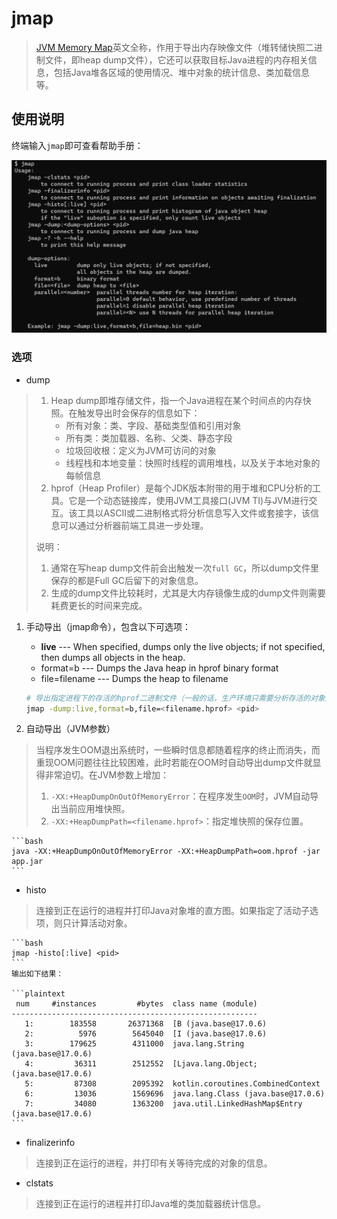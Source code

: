 # jmap
> [JVM Memory Map](https://docs.oracle.com/en/java/javase/11/tools/jmap.html#GUID-D2340719-82BA-4077-B0F3-2803269B7F41)英文全称，作用于导出内存映像文件（堆转储快照二进制文件，即heap
> dump文件），它还可以获取目标Java进程的内存相关信息，包括Java堆各区域的使用情况、堆中对象的统计信息、类加载信息等。

## 使用说明

终端输入`jmap`即可查看帮助手册：

![jmap.png](assets/jmap.png)

### 选项
- dump
> 1. Heap dump即堆存储文件，指一个Java进程在某个时间点的内存快照。在触发导出时会保存的信息如下：
>    - 所有对象：类、字段、基础类型值和引用对象
>    - 所有类：类加载器、名称、父类、静态字段
>    - 垃圾回收根：定义为JVM可访问的对象
>    - 线程栈和本地变量：快照时线程的调用堆栈，以及关于本地对象的每帧信息
> 2. hprof（Heap Profiler）是每个JDK版本附带的用于堆和CPU分析的工具。它是一个动态链接库，使用JVM工具接口(JVM TI)与JVM进行交互。该工具以ASCII或二进制格式将分析信息写入文件或套接字，该信息可以通过分析器前端工具进一步处理。
> 
> 说明：
> 1. 通常在写heap dump文件前会出触发一次`full GC`，所以dump文件里保存的都是Full GC后留下的对象信息。
> 2. 生成的dump文件比较耗时，尤其是大内存镜像生成的dump文件则需要耗费更长的时间来完成。

1. 手动导出（jmap命令），包含以下可选项：
   - **live** --- When specified, dumps only the live objects; if not specified, then dumps all objects in the heap.
   - format=b --- Dumps the Java heap in hprof binary format
   - file=filename --- Dumps the heap to filename

    ```bash
    # 导出指定进程下的存活的hprof二进制文件（一般的话，生产环境只需要分析存活的对象）
    jmap -dump:live,format=b,file=<filename.hprof> <pid>
    ```

2. 自动导出（JVM参数）
> 当程序发生OOM退出系统时，一些瞬时信息都随着程序的终止而消失，而重现OOM问题往往比较困难，此时若能在OOM时自动导出dump文件就显得非常迫切。在JVM参数上增加：
>
> 1. `-XX:+HeapDumpOnOutOfMemoryError`：在程序发生`OOM`时，JVM自动导出当前应用堆快照。
> 2. `-XX:+HeapDumpPath=<filename.hprof>`：指定堆快照的保存位置。

    ```bash
    java -XX:+HeapDumpOnOutOfMemoryError -XX:+HeapDumpPath=oom.hprof -jar app.jar
    ```

- histo
> 连接到正在运行的进程并打印Java对象堆的直方图。如果指定了活动子选项，则只计算活动对象。

    ```bash
    jmap -histo[:live] <pid>
    ```
    输出如下结果：
    
    ```plaintext
     num     #instances         #bytes  class name (module)
    -------------------------------------------------------
       1:        183558       26371368  [B (java.base@17.0.6)
       2:          5976        5645040  [I (java.base@17.0.6)
       3:        179625        4311000  java.lang.String (java.base@17.0.6)
       4:         36311        2512552  [Ljava.lang.Object; (java.base@17.0.6)
       5:         87308        2095392  kotlin.coroutines.CombinedContext
       6:         13036        1569696  java.lang.Class (java.base@17.0.6)
       7:         34080        1363200  java.util.LinkedHashMap$Entry (java.base@17.0.6)
    ```

- finalizerinfo
> 连接到正在运行的进程，并打印有关等待完成的对象的信息。

- clstats
> 连接到正在运行的进程并打印Java堆的类加载器统计信息。
